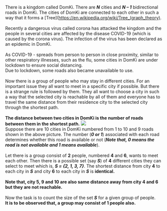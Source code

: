 There is a kingdom called DomKi. There are ***N*** cities and ***N – 1*** bidirectional roads in DomKi. The cities of DomKi are connected to each other in such a way that it forms a [Tree](https://en.wikipedia.org/wiki/Tree_(graph_theory). <br><br>
Recently a dangerous virus called corona has attacked the kingdom and the people in several cities are affected by the disease COVID-19 (which is caused by the corona virus). The infection of the virus has been declared as an epidemic in DomKi.<br><br>
As COVID-19 - spreads from person to person in close proximity, similar to other respiratory illnesses, such as the flu, some cities in DomKi are under lockdown to ensure social distancing.<br>
Due to lockdown, some roads also became unavailable to use.<br><br>
Now there is a group of people who may stay in different cities. For an important issue they all want to meet in a specific city if possible. But there is a strange rule is followed by them. They all want to choose a city in such a way that the selected city is reachable by all of them and everyone has to travel the same distance from their residence city to the selected city through the shortest path.<br><br>
**The distance between two cities in DomKi is the number of roads between them in the shortest path.**
																											![](//uploads.drafts.toph.co/images/567d8be704469e541a00030a-1588403919598541454-3108138781323191767-9cba6668306119a4591ebdb499d5b18f.jpg)<br>
Suppose there are 10 cities in DomKi numbered from 1 to 10 and 9 roads shown in the above picture. The number (***0 or 1***) associated with each road determines whether this road is available or not (***Note that, 0 means the road is not available and 1 means available***). <br><br>
Let there is a group consist of **2** people, numbered **4** and **6**, wants to meet each other. Then there is a possible set (say ***S***) of **4** different cities they can select to meet which is, ***S = {2, 1, 3, 7}***. The shortest distance from city **4** to each city in ***S*** and city **6** to each city in ***S*** is **identical.**<br><br>
**Note that, city 5, 9 and 10 are also same distance away from city 4 and 6 but they are not reachable.**<br><br>
Now the task is to count the size of the set ***S*** for a given group of people.<br>
**It is to be observed that, a group may consist of 1 people also.** <br>